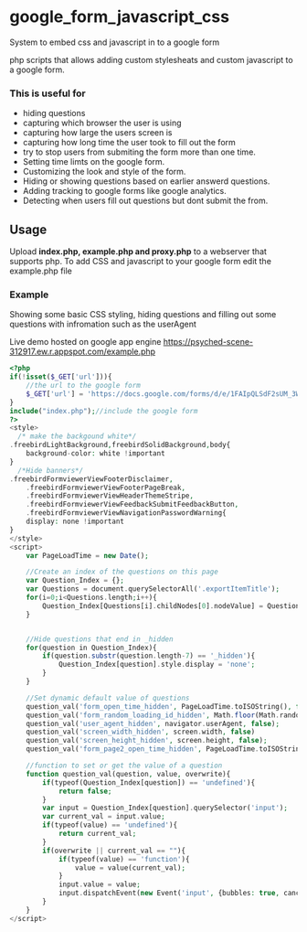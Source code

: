# google_form_javascript_css
System to embed css and javascript in to a google form

php scripts that allows adding custom stylesheats and custom javascript to
a google form.

### This is useful for
* hiding questions
* capturing which browser the user is using
* capturing how large the users screen is
* capturing how long time the user took to fill out the form
* try to stop users from submiting the form more than one time.
* Setting time limts on the google form.
* Customizing the look and style of the form.
* Hiding or showing questions based on earlier answerd questions.
* Adding tracking to google forms like google analytics.
* Detecting when users fill out questions but dont submit the from.


## Usage
Upload **index.php, example.php and proxy.php** to a webserver that supports php.
To add CSS and javascript to your google form edit the example.php file

### Example
Showing some basic CSS styling, hiding questions and filling out some questions with infromation such as the userAgent

Live demo hosted on google app engine https://psyched-scene-312917.ew.r.appspot.com/example.php
```php
<?php
if(!isset($_GET['url'])){
	//the url to the google form
	$_GET['url'] = 'https://docs.google.com/forms/d/e/1FAIpQLSdF2sUM_3WkdMgtEBd2NlSgKrVdhMMtHJ5_zjOtURrTCootCQ/viewform';
}
include("index.php");//include the google form 
?>
<style>
  /* make the backgound white*/
.freebirdLightBackground,freebirdSolidBackground,body{
    background-color: white !important
}
  /*Hide banners*/
.freebirdFormviewerViewFooterDisclaimer,
	.freebirdFormviewerViewFooterPageBreak,
	.freebirdFormviewerViewHeaderThemeStripe,
	.freebirdFormviewerViewFeedbackSubmitFeedbackButton,
	.freebirdFormviewerViewNavigationPasswordWarning{
    display: none !important
}
</style>
<script>
	var PageLoadTime = new Date();

	//Create an index of the questions on this page
	var Question_Index = {};
	var Questions = document.querySelectorAll('.exportItemTitle');
	for(i=0;i<Questions.length;i++){
		Question_Index[Questions[i].childNodes[0].nodeValue] = Questions[i].parentElement.parentElement.parentElement.parentElement.parentElement;
	}


	//Hide questions that end in _hidden
	for(question in Question_Index){
		if(question.substr(question.length-7) == '_hidden'){
			Question_Index[question].style.display = 'none';
		}
	}

	//Set dynamic default value of questions
	question_val('form_open_time_hidden', PageLoadTime.toISOString(), false);
	question_val('form_random_loading_id_hidden', Math.floor(Math.random() * 1000000), false);
	question_val('user_agent_hidden', navigator.userAgent, false);
	question_val('screen_width_hidden', screen.width, false)
	question_val('screen_height_hidden', screen.height, false);
	question_val('form_page2_open_time_hidden', PageLoadTime.toISOString(), false);

	//function to set or get the value of a question
	function question_val(question, value, overwrite){
		if(typeof(Question_Index[question]) == 'undefined'){
			return false;
		}
		var input = Question_Index[question].querySelector('input');
		var current_val = input.value;
		if(typeof(value) == 'undefined'){
			return current_val;
		}
		if(overwrite || current_val == ""){
			if(typeof(value) == 'function'){
				value = value(current_val);
			}
			input.value = value;
			input.dispatchEvent(new Event('input', {bubbles: true, cancelable: true}));
		}
	}
</script>
```
